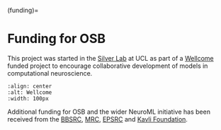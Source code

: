 (funding)=
# Funding for OSB

This project was started in the [Silver Lab](http://silverlab.org) at UCL as part of a [Wellcome](http://www.wellcome.ac.uk) funded project to encourage collaborative development of models in computational neuroscience.

```{image} ../images/wtlogo.png
:align: center
:alt: Wellcome
:width: 100px
```

Additional funding for OSB and the wider NeuroML initiative has been received from the [BBSRC](https://www.ukri.org/councils/bbsrc), [MRC](https://www.ukri.org/councils/mrc), [EPSRC](https://www.ukri.org/councils/epsrc) and [Kavli Foundation](https://www.kavlifoundation.org).